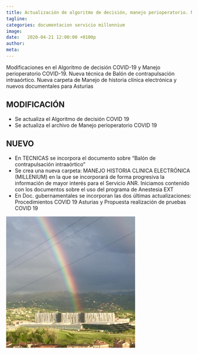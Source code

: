 ```yaml
---
title: Actualización de algoritmo de decisión, manejo perioperatorio. Nuevas técnicas y documentos gubernamentales
tagline: 
categories: documentacion servicio millennium
image: 
date:   2020-04-21 12:00:00 +0100p
author: 
meta: 
---
```

Modificaciones en el Algoritmo de decisión COVID-19 y Manejo perioperatorio COVID-19. Nueva técnica de Balón de contrapulsación intraaórtico.
Nueva carpeta de Manejo de historia clínica electrónica y nuevos documentales para Asturias
<!--more-->
## MODIFICACIÓN
* Se actualiza el Algoritmo de decisión COVID 19
* Se actualiza el archivo de Manejo perioperatorio COVID 19

## NUEVO
* En TECNICAS se incorpora el documento sobre “Balón de contrapulsación intraaórtico”
* Se crea una nueva carpeta: MANEJO HISTORIA CLINICA ELECTRÓNICA (MILLENIUM) en la que
se incorporará de forma progresiva la información de mayor interés para el Servicio ANR.
Iniciamos contenido con los documentos sobre el uso del programa de Anestesia EXT
* En Doc. gubernamentales se incorporan las dos últimas actualizaciones:
Procedimientos COVID 19 Asturias y Propuesta realización de pruebas COVID 19

<img width="350px" src="/assets/img/arcoiris_sobre_HUCA.jpeg" alt="Todo va a salir bien"/>

